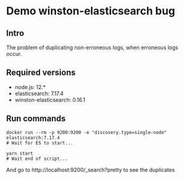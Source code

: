 # Demo winston-elasticsearch bug

## Intro

The problem of duplicating non-erroneous logs, when erroneous logs occur.

## Required versions

- node.js: 12.*
- elasticsearch: 7.17.4
- winston-elasticsearch: 0.16.1

## Run commands

```shell
docker run --rm -p 9200:9200 -e "discovery.type=single-node" elasticsearch:7.17.4
# Wait for ES to start...

yarn start
# Wait end of script...
```

And go to http://localhost:9200/_search?pretty to see the duplicates
